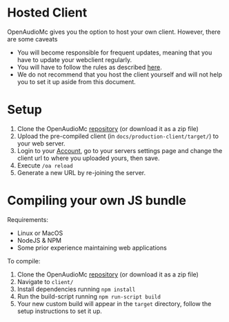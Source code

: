 [//]: # (TITLE:Web Client Source)
[//]: # (ICON:fas fa-sliders-h)
[//]: # (DESCRIPTION:Customizing, hosting and compiling the web client)
[//]: # (TAGS:html,js,technical,webclient,client,hosting,host)

# Hosted Client
OpenAudioMc gives you the option to host your own client. However, there are some caveats
- You will become responsible for frequent updates, meaning that you have to update your webclient regularly.
- You will have to follow the rules as described [here](https://account.craftmend.com/terms).
- We do not recommend that you host the client yourself and will not help you to set it up aside from this document.

# Setup
1. Clone the OpenAudioMc [repository](https://github.com/Mindgamesnl/OpenAudioMc) (or download it as a zip file) 
2. Upload the pre-compiled client (in `docs/production-client/target/`) to your web server.
3. Login to your [Account](account.md), go to your servers settings page and change the client url to where you uploaded yours, then save.
4. Execute `/oa reload`
5. Generate a new URL by re-joining the server.

# Compiling your own JS bundle
Requirements:
 - Linux or MacOS
 - NodeJS & NPM
 - Some prior experience maintaining web applications

To compile:
  1. Clone the OpenAudioMc [repository](https://github.com/Mindgamesnl/OpenAudioMc) (or download it as a zip file)
  2. Navigate to `client/`
  3. Install dependencies running `npm install`
  4. Run the build-script running `npm run-script build`
  5. Your new custom build will appear in the `target` directory, follow the setup instructions to set it up. 
